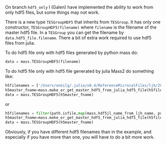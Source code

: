 On branch `hdf5_only` I (Galen) have implemented the ability to work from only hdf5 files, but some things may not work.

There is a new type `TESGroupHDF5` that inherits from `TESGroup`. It has only one constructor, `TESGroupHDF5(filename)`
where `filename` is the filename of the master hdf5 file. In a `TESGroup` you can get the filename by
`data.hdf5_file.filename`. There a bit of extra work required to use hdf5 files from julia.

To do hdf5 file only with hdf5 files generated by python mass do:

```python
data = mass.TESGroupHDF5(filename)
```

To do hdf5 file only with hdf5 file generated by julia Mass2 do something like:

```python
h5filenames = ['/Users/oneilg/.julia/v0.4/ReferenceMicrocalFiles/ljh/20150707_D_chan13.hdf5']
h5master_fname=mass.make_or_get_master_hdf5_from_julia_hdf5_file(h5filenames,forceNew=True)
data = mass.TESGroupHDF5(h5master_fname)
```
or

```python
h5filenames = filter(path.isfile,map(mass.hdf5jl_name_from_ljh_name, pulse_files))
h5master_fname=mass.make_or_get_master_hdf5_from_julia_hdf5_file(h5filenames,forceNew=True)
data = mass.TESGroupHDF5(h5master_fname)
```

Obviously, if you have different hdf5 filenames than in the example, and especially if you have more than one, you
will have to do a bit more work.
